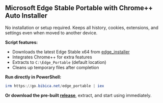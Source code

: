 ## Microsoft Edge Stable Portable with Chrome++ Auto Installer

No installation or setup required. Keeps all history, cookies, extensions, and settings even when moved to another device.

**Script features:**

* Downloads the latest Edge Stable x64 from [edge\_installer](https://github.com/bibicadotnet/edge_installer)
* Integrates Chrome++ for extra features
* Extracts to `C:\Edge_Portable` (default location)
* Cleans up temporary files after completion

**Run directly in PowerShell:**

```powershell
irm https://go.bibica.net/edge_portable | iex
```

**Or download the pre-built [release](https://github.com/bibicadotnet/microsoft-edge-portable/releases/latest)**, extract, and start using immediately.
